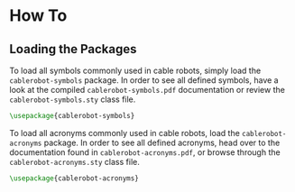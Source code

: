 # How To

## Loading the Packages

To load all symbols commonly used in cable robots, simply load the `cablerobot-symbols` package.
In order to see all defined symbols, have a look at the compiled `cablerobot-symbols.pdf` documentation or review the `cablerobot-symbols.sty` class file.

```latex
\usepackage{cablerobot-symbols}
```

To load all acronyms commonly used in cable robots, load the `cablerobot-acronyms` package.
In order to see all defined acronyms, head over to the documentation found in `cablerobot-acronyms.pdf`, or browse through the `cablerobot-acronyms.sty` class file.

```latex
\usepackage{cablerobot-acronyms}
```
